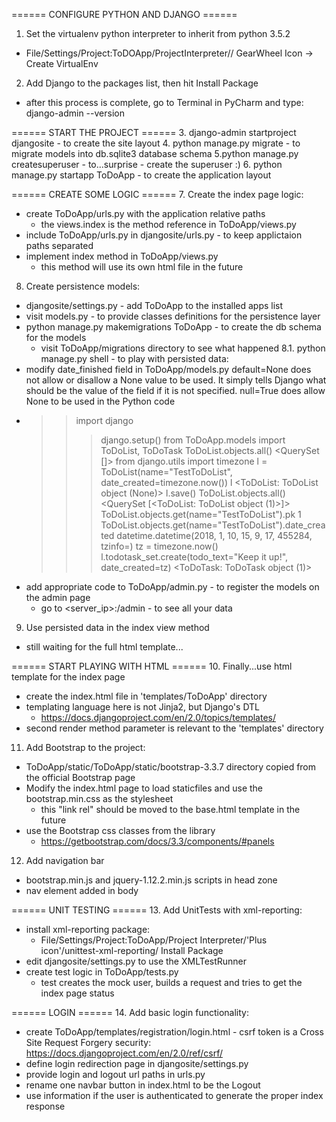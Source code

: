 ====== CONFIGURE PYTHON AND DJANGO ======
1. Set the virtualenv python interpreter to inherit from python 3.5.2
  + File/Settings/Project:ToDOApp/ProjectInterpreter// GearWheel Icon -> Create VirtualEnv
2. Add Django to the packages list, then hit Install Package
  + after this process is complete, go to Terminal in PyCharm and type: django-admin --version

====== START THE PROJECT ======
3. django-admin startproject djangosite - to create the site layout
4. python manage.py migrate - to migrate models into db.sqlite3 database schema
5.python manage.py createsuperuser - to...surprise - create the superuser :)
6. python manage.py startapp ToDoApp - to create the application layout

====== CREATE SOME LOGIC ======
7. Create the index page logic:
  + create ToDoApp/urls.py with the application relative paths
    - the views.index is the method reference in ToDoApp/views.py
  + include ToDoApp/urls.py in djangosite/urls.py - to keep applictaion paths separated
  + implement index method in ToDoApp/views.py
    - this method will use its own html file in the future
8. Create persistence models:
  + djangosite/settings.py - add ToDoApp to the installed apps list
  + visit models.py - to provide classes definitions for the persistence layer
  + python manage.py makemigrations ToDoApp - to create the db schema for the models
    - visit ToDoApp/migrations directory to see what happened
8.1. python manage.py shell - to play with persisted data:
  + modify date_finished field in ToDoApp/models.py
    default=None does not allow or disallow a None value to be used.
    It simply tells Django what should be the value of the field if it is not specified.
    null=True does allow None to be used in the Python code
  + >> import django
    >>> django.setup()
    >>> from ToDoApp.models import ToDoList, ToDoTask
    >>> ToDoList.objects.all()
    <QuerySet []>
    >>> from django.utils import timezone
    >>> l = ToDoList(name="TestToDoList", date_created=timezone.now())
    >>> l
    <ToDoList: ToDoList object (None)>
    >>> l.save()
    >>> ToDoList.objects.all()
    <QuerySet [<ToDoList: ToDoList object (1)>]>
    >>> ToDoList.objects.get(name="TestToDoList").pk
    1
    >>> ToDoList.objects.get(name="TestToDoList").date_created
    datetime.datetime(2018, 1, 10, 15, 9, 17, 455284, tzinfo=<UTC>)
    >>> tz = timezone.now()
    l.todotask_set.create(todo_text="Keep it up!", date_created=tz)
    <ToDoTask: ToDoTask object (1)>
    >>>
  + add appropriate code to ToDoApp/admin.py - to register the models on the admin page
    - go to <server_ip>:<port>/admin - to see all your data
9. Use persisted data in the index view method
  + still waiting for the full html template...

====== START PLAYING WITH HTML ======
10. Finally...use html template for the index page
  + create the index.html file in 'templates/ToDoApp' directory
  + templating language here is not Jinja2, but Django's DTL
    - https://docs.djangoproject.com/en/2.0/topics/templates/
  + second render method parameter is relevant to the 'templates' directory
11. Add Bootstrap to the project:
  + ToDoApp/static/ToDoApp/static/bootstrap-3.3.7 directory copied from the official Bootstrap page
  + Modify the index.html page to load staticfiles and use the bootstrap.min.css  as the stylesheet
    - this "link rel" should be moved to the base.html template in the future
  + use the Bootstrap css classes from the library
    - https://getbootstrap.com/docs/3.3/components/#panels
12. Add navigation bar
  + bootstrap.min.js and jquery-1.12.2.min.js scripts in head zone
  + nav element added in body

====== UNIT TESTING ======
13. Add UnitTests with xml-reporting:
  + install xml-reporting package:
    - File/Settings/Project:ToDoApp/Project Interpreter/'Plus icon'/unittest-xml-reporting/ Install Package
  + edit djangosite/settings.py to use the XMLTestRunner
  + create test logic in ToDoApp/tests.py
    - test creates the mock user, builds a request and tries to get the index page status

====== LOGIN ======
14. Add basic login functionality:
  +  create ToDoApp/templates/registration/login.html
    - csrf token is a Cross Site Request Forgery security: https://docs.djangoproject.com/en/2.0/ref/csrf/
  + define login redirection page in djangosite/settings.py
  + provide login and logout url paths in urls.py
  + rename one navbar button in index.html to be the Logout
  + use information if the user is authenticated to generate the proper index response

